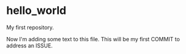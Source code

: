 # hello_world
My first repository.

Now I'm adding some text to this file. This will be my first COMMIT to address an ISSUE.
